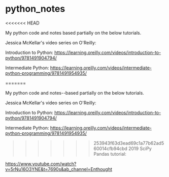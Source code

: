 # python_notes
<<<<<<< HEAD

My python code and notes based partially on the below tutorials.  

Jessica McKellar's video series on O'Reilly:

Introduction to Python:
https://learning.oreilly.com/videos/introduction-to-python/9781491904794/

Intermediate Python:
https://learning.oreilly.com/videos/intermediate-python-programming/9781491954935/


=======

My python code and notes--based partially on the below tutorials.  

Jessica McKellar's video series on O'Reilly:

  Introduction to Python:
  https://learning.oreilly.com/videos/introduction-to-python/9781491904794/

  Intermediate Python:
  https://learning.oreilly.com/videos/intermediate-python-programming/9781491954935/

		
    
>>>>>>> 253943f63d3ead69c1a77b62ad560014cfb94cbd
2019 SciPy Pandas tutorial:

https://www.youtube.com/watch?v=5rNu16O3YNE&t=7690s&ab_channel=Enthought
